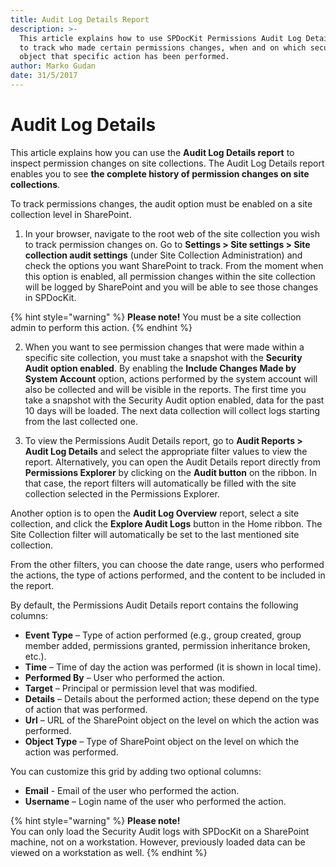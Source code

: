```yaml
---
title: Audit Log Details Report
description: >-
  This article explains how to use SPDocKit Permissions Audit Log Details report
  to track who made certain permissions changes, when and on which securable
  object that specific action has been performed.
author: Marko Gudan
date: 31/5/2017
---
```


# Audit Log Details

This article explains how you can use the **Audit Log Details report** to inspect permission changes on site collections. The Audit Log Details report enables you to see **the complete history of permission changes on site collections**.

To track permissions changes, the audit option must be enabled on a site collection level in SharePoint.

1. In your browser, navigate to the root web of the site collection you wish to track permission changes on. Go to **Settings &gt; Site settings &gt; Site collection audit settings** \(under Site Collection Administration\) and check the options you want SharePoint to track. From the moment when this option is enabled, all permission changes within the site collection will be logged by SharePoint and you will be able to see those changes in SPDocKit.

{% hint style="warning" %}
**Please note!** You must be a site collection admin to perform this action.
{% endhint %}

2. When you want to see permission changes that were made within a specific site collection, you must take a snapshot with the **Security Audit option enabled**. By enabling the **Include Changes Made by System Account** option, actions performed by the system account will also be collected and will be visible in the reports. The first time you take a snapshot with the Security Audit option enabled, data for the past 10 days will be loaded. The next data collection will collect logs starting from the last collected one.

3. To view the Permissions Audit Details report, go to **Audit Reports &gt; Audit Log Details** and select the appropriate filter values to view the report. Alternatively, you can open the Audit Details report directly from **Permissions Explorer** by clicking on the **Audit button** on the ribbon. In that case, the report filters will automatically be filled with the site collection selected in the Permissions Explorer.

Another option is to open the **Audit Log Overview** report, select a site collection, and click the **Explore Audit Logs** button in the Home ribbon. The Site Collection filter will automatically be set to the last mentioned site collection.

From the other filters, you can choose the date range, users who performed the actions, the type of actions performed, and the content to be included in the report.

By default, the Permissions Audit Details report contains the following columns:

* **Event Type** – Type of action performed \(e.g., group created, group member added, permissions granted, permission inheritance broken, etc.\).  
* **Time** – Time of day the action was performed \(it is shown in local time\).  
* **Performed By** – User who performed the action.  
* **Target** – Principal or permission level that was modified.  
* **Details** – Details about the performed action; these depend on the type of action that was performed.  
* **Url** – URL of the SharePoint object on the level on which the action was performed.  
* **Object Type** – Type of SharePoint object on the level on which the action was performed.  

You can customize this grid by adding two optional columns:

* **Email** - Email of the user who performed the action.  
* **Username** – Login name of the user who performed the action.  

{% hint style="warning" %}
**Please note!**   
You can only load the Security Audit logs with SPDocKit on a SharePoint machine, not on a workstation. However, previously loaded data can be viewed on a workstation as well.
{% endhint %}

